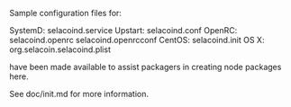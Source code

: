 Sample configuration files for:

SystemD: selacoind.service
Upstart: selacoind.conf
OpenRC:  selacoind.openrc
         selacoind.openrcconf
CentOS:  selacoind.init
OS X:    org.selacoin.selacoind.plist

have been made available to assist packagers in creating node packages here.

See doc/init.md for more information.
